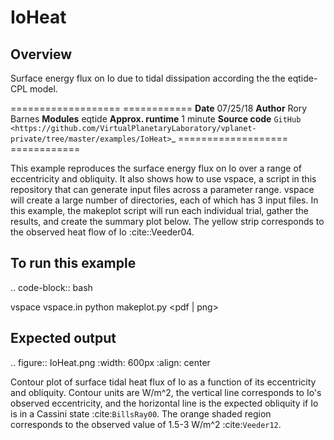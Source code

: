 IoHeat
==========

Overview
--------

Surface energy flux on Io due to tidal dissipation according the the eqtide-CPL
model.

===================   ============
**Date**              07/25/18
**Author**            Rory Barnes
**Modules**           eqtide
**Approx. runtime**   1 minute
**Source code**       `GitHub <https://github.com/VirtualPlanetaryLaboratory/vplanet-private/tree/master/examples/IoHeat>`_
===================   ============

This example reproduces the surface energy flux on Io over a range of eccentricity
and obliquity. It also shows how to use vspace, a script in this repository that
can generate input files across a parameter range. vspace will create a large
number of directories, each of which has 3 input files. In this example, the makeplot
script will run each individual trial, gather the results, and create the summary
plot below. The yellow strip corresponds to the observed heat flow of Io :cite::Veeder04.


To run this example
-------------------

.. code-block:: bash

   vspace vspace.in
   python makeplot.py <pdf | png>


Expected output
---------------

.. figure:: IoHeat.png
   :width: 600px
   :align: center

Contour plot of surface tidal heat flux of Io as a function of its eccentricity
and obliquity. Contour units are W/m^2, the vertical line corresponds to Io's
observed eccentricity, and the horizontal line is the expected obliquity if Io
is in a Cassini state :cite:`BillsRay00`. The orange shaded region corresponds
to the observed value of 1.5-3 W/m^2 :cite:`Veeder12`.
